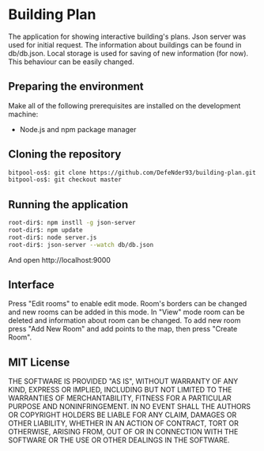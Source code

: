 # Building Plan

The application for showing interactive building's plans.
Json server was used for initial request. The information about buildings can be found in db/db.json.
Local storage is used for saving of new information (for now). This behaviour can be easily changed.

## Preparing the environment

Make all of the following prerequisites are installed on the development machine:

- Node.js and npm package manager

## Cloning the repository
  
```bash
bitpool-os$: git clone https://github.com/DefeNder93/building-plan.git
bitpool-os$: git checkout master
```

## Running the application

```bash
root-dir$: npm instll -g json-server
root-dir$: npm update
root-dir$: node server.js
root-dir$: json-server --watch db/db.json
```

And open http://localhost:9000

## Interface

Press "Edit rooms" to enable edit mode. Room's borders can be changed and new rooms can be added in this mode. In "View"
mode room can be deleted and information about room can be changed. To add new room press "Add New Room" and add points to the map,
then press "Create Room".

## MIT License

THE SOFTWARE IS PROVIDED "AS IS", WITHOUT WARRANTY OF ANY KIND, EXPRESS OR
IMPLIED, INCLUDING BUT NOT LIMITED TO THE WARRANTIES OF MERCHANTABILITY,
FITNESS FOR A PARTICULAR PURPOSE AND NONINFRINGEMENT. IN NO EVENT SHALL THE
AUTHORS OR COPYRIGHT HOLDERS BE LIABLE FOR ANY CLAIM, DAMAGES OR OTHER
LIABILITY, WHETHER IN AN ACTION OF CONTRACT, TORT OR OTHERWISE, ARISING FROM,
OUT OF OR IN CONNECTION WITH THE SOFTWARE OR THE USE OR OTHER DEALINGS IN THE
SOFTWARE.

